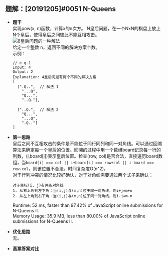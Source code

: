 ## 题解：[20191205]#0051 N-Queens
- **题干**   
实现pow(x, n)函数，计算x的n次方。
N皇后问题，在一个NxN的棋盘上放上N个皇后，使得皇后之间彼此不能互相攻击。   
![8皇后问题的一种解法](https://assets.leetcode-cn.com/aliyun-lc-upload/uploads/2018/10/12/8-queens.png)   
给定一个整数 n，返回不同的解决方案个数。         
示例：    
  ```
  // e.g.1
  Input: 4
  Output: 2
  Explanation: 4皇后问题有两个不同的解决方案
  [
    [".Q..",  // 解法 1
      "...Q",
      "Q...",
      "..Q."],

    ["..Q.",  // 解法 2
      "Q...",
      "...Q",
      ".Q.."]
  ]
  ```
- **第一思路**   
皇后之间不互相攻击的条件是不能位于同行同列和同一对角线。可以通过回溯算法来确定每一个皇后的位置。回溯的过程中用一个数组board记录每一行的列数，(i,board[i])表示皇后位置。检查(row, col)是否合法，直接遍历board数组，当`board[i] === col || i+board[i] === row+col || i-board === row-col`，则该位置不合法。时间复杂度O(n^2)。        
对于行列冲突的情况比较好确认，对于对角线需要通过两个式子来确认：   
  ```
  对于坐标(i, j)有两条对角线
  1. 从右上角到左下角：当(i,j)与(m,n)位于同一对角线，则i+j=m+n
  2. 从左上角到右下角：当(i,j)与(m,n)位于同一对角线，则i-j=m-n
  ```  
  Runtime: 52 ms, faster than 97.42% of JavaScript online submissions for N-Queens II.   
  Memory Usage: 35.9 MB, less than 80.00% of JavaScript online submissions for N-Queens II.   
- **优化思路**   
无。   

- **高票答案对比**   
